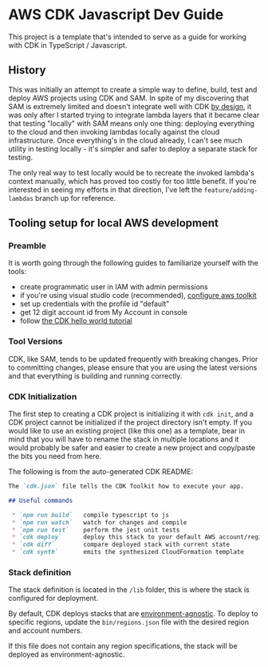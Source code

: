 # AWS CDK Javascript Dev Guide

This project is a template that's intended to serve as a guide for working with CDK in TypeScript / Javascript.

## History

This was initially an attempt to create a simple way to define, build, test and deploy AWS projects using CDK and SAM. In spite of my discovering that SAM is extremely limited and doesn't integrate well with CDK [by design](https://github.com/awslabs/aws-sam-cli/issues/1911), it was only after I started trying to integrate lambda layers that it became clear that testing "locally" with SAM means only one thing: deploying everything to the cloud and then invoking lambdas locally against the cloud infrastructure. Once everything's in the cloud already, I can't see much utility in testing locally - it's simpler and safer to deploy a separate stack for testing.

The only real way to test locally would be to recreate the invoked lambda's context manually, which has proved too costly for too little benefit. If you're interested in seeing my efforts in that direction, I've left the `feature/adding-lambdas` branch up for reference.

## Tooling setup for local AWS development

### Preamble

It is worth going through the following guides to familiarize yourself with the tools:

- create programmatic user in IAM with admin permissions
- if you're using visual studio code (recommended), [configure aws toolkit](https://docs.aws.amazon.com/toolkit-for-vscode/latest/userguide/setup-toolkit.html)
- set up credentials with the profile id "default"
- get 12 digit account id from My Account in console
- follow [the CDK hello world tutorial](https://docs.aws.amazon.com/cdk/latest/guide/getting_started.html#hello_world_tutorial)

### Tool Versions

CDK, like SAM, tends to be updated frequently with breaking changes. Prior to committing changes, please ensure that you are using the latest versions and that everything is building and running correctly.

### CDK Initialization

The first step to creating a CDK project is initializing it with `cdk init`, and a CDK project cannot be initialized if the project directory isn't empty. If you would like to use an existing project (like this one) as a template, bear in mind that you will have to rename the stack in multiple locations and it would probably be safer and easier to create a new project and copy/paste the bits you need from here.

The following is from the auto-generated CDK README:

```markdown
The `cdk.json` file tells the CDK Toolkit how to execute your app.

## Useful commands

 * `npm run build`   compile typescript to js
 * `npm run watch`   watch for changes and compile
 * `npm run test`    perform the jest unit tests
 * `cdk deploy`      deploy this stack to your default AWS account/region
 * `cdk diff`        compare deployed stack with current state
 * `cdk synth`       emits the synthesized CloudFormation template
```

### Stack definition

The stack definition is located in the `/lib` folder, this is where the stack is configured for deployment.

By default, CDK deploys stacks that are [environment-agnostic](https://docs.aws.amazon.com/cdk/latest/guide/environments.html). To deploy to specific regions, update the `bin/regions.json` file with the desired region and account numbers.

If this file does not contain any region specifications, the stack will be deployed as environment-agnostic.
